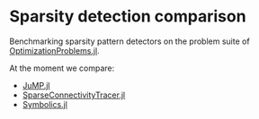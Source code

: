 # Sparsity detection comparison

Benchmarking sparsity pattern detectors on the problem suite of [OptimizationProblems.jl](https://github.com/JuliaSmoothOptimizers/OptimizationProblems.jl).

At the moment we compare:

- [JuMP.jl](https://github.com/jump-dev/JuMP.jl)
- [SparseConnectivityTracer.jl](https://github.com/adrhill/SparseConnectivityTracer.jl)
- [Symbolics.jl](https://github.com/JuliaSymbolics/Symbolics.jl)